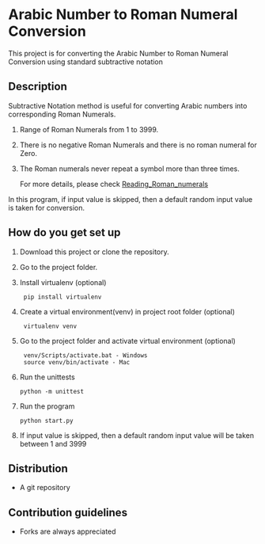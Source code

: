 # Arabic Number to Roman Numeral Conversion #
This project is for converting the
Arabic Number to Roman Numeral Conversion
using standard subtractive notation

## Description ##
Subtractive Notation method is useful for converting Arabic numbers into corresponding Roman Numerals.
   1. Range of Roman Numerals from 1 to 3999.
   2. There is no negative Roman Numerals and there is no roman numeral for Zero.
   3. The Roman numerals never repeat a symbol more than three times.

      For more details, please check [Reading_Roman_numerals](http://en.wikipedia.org/wiki/Roman_numerals#Reading_Roman_numerals.)
      
 In this program, if input value is skipped, then a default random input value is taken for conversion.
      
## How do you get set up ##
1. Download this project or clone the repository.
2. Go to the project folder.
3. Install virtualenv (optional)

        pip install virtualenv
 
4. Create a virtual environment(venv) in project root folder (optional)

        virtualenv venv
        
5. Go to the project folder and activate virtual environment (optional)
 
        venv/Scripts/activate.bat - Windows 
        source venv/bin/activate - Mac
       
6. Run the unittests

       python -m unittest
       
7. Run the program
        
       python start.py


8. If input value is skipped, then a default random input value will be taken between 1 and 3999


## Distribution ##
- A git repository

## Contribution guidelines ##
- Forks are always appreciated




 
         
      
 
